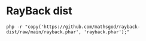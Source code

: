 # RayBack dist


```
php -r "copy('https://github.com/mathsgod/rayback-dist/raw/main/rayback.phar', 'rayback.phar');"
```
